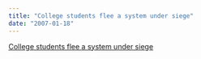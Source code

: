 ```yaml
---
title: "College students flee a system under siege"
date: "2007-01-18"
---
```


[College students flee a system under siege](https://www.sfgate.com/cgi-bin/article.cgi?f=/c/a/2007/01/18/MNGFBNKFU91.DTL&hw=Iraq+student&sn=007&s)
